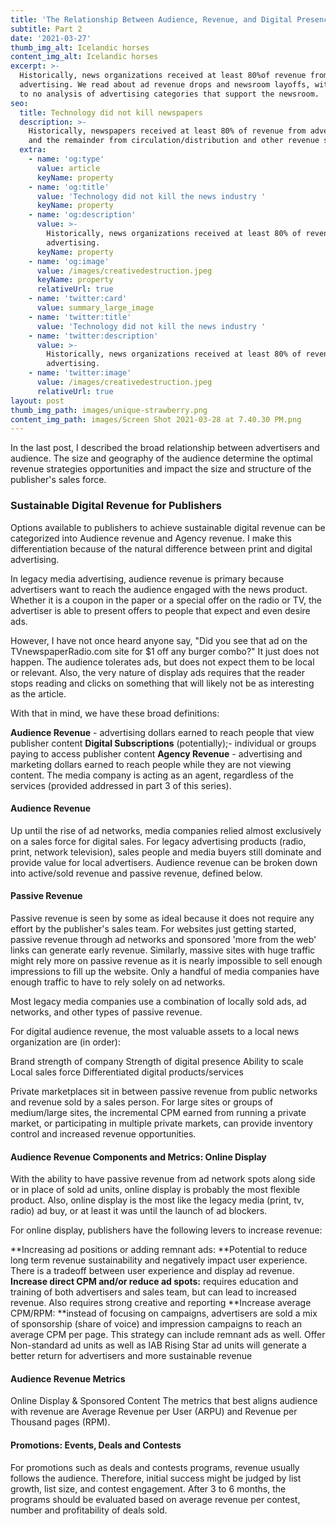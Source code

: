 ```yaml
---
title: 'The Relationship Between Audience, Revenue, and Digital Presence'
subtitle: Part 2
date: '2021-03-27'
thumb_img_alt: Icelandic horses
content_img_alt: Icelandic horses
excerpt: >-
  Historically, news organizations received at least 80%of revenue from
  advertising. We read about ad revenue drops and newsroom layoffs, with little
  to no analysis of advertising categories that support the newsroom.
seo:
  title: Technology did not kill newspapers
  description: >-
    Historically, newspapers received at least 80% of revenue from advertising
    and the remainder from circulation/distribution and other revenue sources
  extra:
    - name: 'og:type'
      value: article
      keyName: property
    - name: 'og:title'
      value: 'Technology did not kill the news industry '
      keyName: property
    - name: 'og:description'
      value: >-
        Historically, news organizations received at least 80% of revenue from
        advertising. 
      keyName: property
    - name: 'og:image'
      value: /images/creativedestruction.jpeg
      keyName: property
      relativeUrl: true
    - name: 'twitter:card'
      value: summary_large_image
    - name: 'twitter:title'
      value: 'Technology did not kill the news industry '
    - name: 'twitter:description'
      value: >-
        Historically, news organizations received at least 80% of revenue from
        advertising. 
    - name: 'twitter:image'
      value: /images/creativedestruction.jpeg
      relativeUrl: true
layout: post
thumb_img_path: images/unique-strawberry.png
content_img_path: images/Screen Shot 2021-03-28 at 7.40.30 PM.png
---
```

In the last post, I described the broad relationship between advertisers and audience.  The size and geography of the audience determine the optimal revenue strategies opportunities and impact the size and structure of the publisher's sales force.

### Sustainable Digital Revenue for Publishers

Options available to publishers to achieve sustainable digital revenue can be categorized into Audience revenue and Agency revenue. I make this differentiation because of the natural difference between print and digital advertising.

In legacy media advertising, audience revenue is primary because advertisers want to reach the audience engaged with the news product. Whether it is a coupon in the paper or a special offer on the radio or TV, the advertiser is able to present offers to people that expect and even desire ads.

However, I have not once heard anyone say, "Did you see that ad on the TVnewspaperRadio.com site for $1 off any burger combo?"  It just does not happen.  The audience tolerates ads, but does not expect them to be local or relevant.  Also, the very nature of display ads requires that the reader stops reading and clicks on something that will likely not be as interesting as the article.

With that in mind, we have these broad definitions:

**Audience Revenue** - advertising dollars earned to reach people that view publisher content
**Digital Subscriptions** (potentially);- individual or groups paying to access publisher content
**Agency Revenue** - advertising and marketing dollars earned to reach people while they are not viewing content. The media company is acting as an agent, regardless of the services (provided addressed in part 3 of this series).

#### Audience Revenue

Up until the rise of ad networks, media companies relied almost exclusively on a sales force for digital sales. For legacy advertising products (radio, print, network television), sales people and media buyers still dominate and provide value for local advertisers.  Audience revenue can be broken down into active/sold revenue and passive revenue, defined below.

#### Passive Revenue

Passive revenue is seen by some as ideal because it does not require any effort by the publisher's sales team.  For websites just getting started, passive revenue through ad networks and sponsored 'more from the web' links can generate early revenue.  Similarly, massive sites with huge traffic might rely more on passive revenue as it is nearly impossible to sell enough impressions to fill up the website.  Only a handful of media companies have enough traffic to have to rely solely on ad networks.

Most legacy media companies use a combination of locally sold ads, ad networks, and other types of passive revenue.

For digital audience revenue, the most valuable assets to a local news organization are (in order):

Brand strength of company
Strength of digital presence
Ability to scale
Local sales force
Differentiated digital products/services

Private marketplaces sit in between passive revenue from public networks and revenue sold by a sales person.  For large sites or groups of medium/large sites, the incremental CPM earned from running a private market, or participating in multiple private markets, can provide inventory control and increased revenue opportunities.

#### Audience Revenue Components and Metrics: Online Display

With the ability to have passive revenue from ad network spots along side or in place of sold ad units, online display is probably the most flexible product. Also, online display is the most like the legacy media (print, tv, radio) ad buy, or at least it was until the launch of ad blockers.

For online display, publishers have the following levers to increase revenue:

\*\*Increasing ad positions or adding remnant ads: \*\*Potential to reduce long term revenue sustainability and negatively impact user experience.  There is a tradeoff between user experience and display ad revenue.
**Increase direct CPM and/or reduce ad spots:** requires education and training of both advertisers and sales team, but can lead to increased revenue.  Also requires strong creative and reporting
\*\*Increase average CPM/RPM: \*\*instead of focusing on campaigns, advertisers are sold a mix of sponsorship (share of voice) and impression campaigns to reach an average CPM per page.  This strategy can include remnant ads as well. Offer Non-standard ad units as well as IAB Rising Star ad units will generate a better return for advertisers and more sustainable revenue

#### Audience Revenue Metrics

Online Display & Sponsored Content
The metrics that best aligns audience with revenue are Average Revenue per User (ARPU) and Revenue per Thousand pages (RPM).

#### Promotions: Events, Deals and Contests

For promotions such as deals and contests programs, revenue usually follows the audience.  Therefore, initial success might be judged by list growth, list size, and contest engagement.  After 3 to 6 months, the programs should be evaluated based on average revenue per contest, number and profitability of deals sold.
